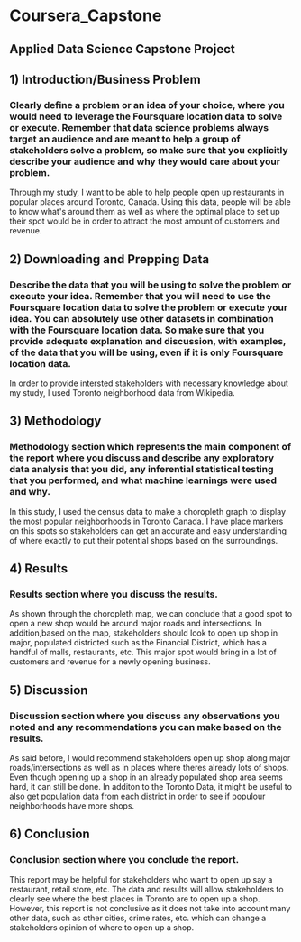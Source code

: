 # Coursera_Capstone

## Applied Data Science Capstone Project

## 1) Introduction/Business Problem

### Clearly define a problem or an idea of your choice, where you would need to leverage the Foursquare location data to solve or execute. Remember that data science problems always target an audience and are meant to help a group of stakeholders solve a problem, so make sure that you explicitly describe your audience and why they would care about your problem.

Through my study, I want to be able to help people open up restaurants in popular places around Toronto, Canada. Using this data, people will be able to know what's around them as well as where the optimal place to set up their spot would be in order to attract the most amount of customers and revenue. 

## 2) Downloading and Prepping Data
### Describe the data that you will be using to solve the problem or execute your idea. Remember that you will need to use the Foursquare location data to solve the problem or execute your idea. You can absolutely use other datasets in combination with the Foursquare location data. So make sure that you provide adequate explanation and discussion, with examples, of the data that you will be using, even if it is only Foursquare location data.

In order to provide intersted stakeholders with necessary knowledge about my study, I used Toronto neighborhood data from Wikipedia. 

## 3) Methodology
### Methodology section which represents the main component of the report where you discuss and describe any exploratory data analysis that you did, any inferential statistical testing that you performed, and what machine learnings were used and why.

In this study, I used the census data to make a choropleth graph to display the most popular neighborhoods in Toronto Canada. I have place markers on this spots so stakeholders can get an accurate and easy understanding of where exactly to put their potential shops based on the surroundings.

## 4) Results
### Results section where you discuss the results.

As shown through the choropleth map, we can conclude that a good spot to open a new shop would be around major roads and intersections. In addition,based on the map, stakeholders should look to open up shop in major, populated districted such as the Financial District, which has a handful of malls, restaurants, etc. This major spot would bring in a lot of customers and revenue for a newly opening business. 

## 5) Discussion
### Discussion section where you discuss any observations you noted and any recommendations you can make based on the results.

As said before, I would recommend stakeholders open up shop along major roads/intersections as well as in places where theres already lots of shops. Even though opening up a shop in an already populated shop area seems hard, it can still be done. In additon to the Toronto Data, it might be useful to also get population data from each district in order to see if populour neighborhoods have more shops. 

## 6) Conclusion
### Conclusion section where you conclude the report.

This report may be helpful for stakeholders who want to open up say a restaurant, retail store, etc. The data and results will allow stakeholders to clearly see where the best places in Toronto are to open up a shop. However, this report is not conclusive as it does not take into account many other data, such as other cities, crime rates, etc. which can change a stakeholders opinion of where to open up a shop. 
